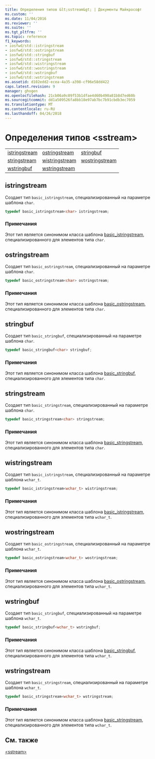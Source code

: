 ```yaml
---
title: Определения типов &lt;sstream&gt; | Документы Майкрософт
ms.custom: ''
ms.date: 11/04/2016
ms.reviewer: ''
ms.suite: ''
ms.tgt_pltfrm: ''
ms.topic: reference
f1_keywords:
- iosfwd/std::istringstream
- iosfwd/std::ostringstream
- iosfwd/std::stringbuf
- iosfwd/std::stringstream
- iosfwd/std::wistringstream
- iosfwd/std::wostringstream
- iosfwd/std::wstringbuf
- iosfwd/std::wstringstream
ms.assetid: d102edd2-ecea-4a35-a398-cf96e58dd422
caps.latest.revision: 9
manager: ghogen
ms.openlocfilehash: 21cb06a9c09f53b1dfae4d60b490a81b8d7ed60b
ms.sourcegitcommit: dd1a509526fa8bb18e97ab7bc7b91cbdb3ec7059
ms.translationtype: MT
ms.contentlocale: ru-RU
ms.lasthandoff: 04/26/2018
---
```

# <a name="ltsstreamgt-typedefs"></a>Определения типов &lt;sstream&gt;

||||
|-|-|-|
|[istringstream](#istringstream)|[ostringstream](#ostringstream)|[stringbuf](#stringbuf)|
|[stringstream](#stringstream)|[wistringstream](#wistringstream)|[wostringstream](#wostringstream)|
|[wstringbuf](#wstringbuf)|[wstringstream](#wstringstream)|

## <a name="istringstream"></a>  istringstream

Создает тип `basic_istringstream`, специализированный на параметре шаблона `char`.

```cpp
typedef basic_istringstream<char> istringstream;
```

### <a name="remarks"></a>Примечания

Этот тип является синонимом класса шаблона [basic_istringstream](../standard-library/basic-istringstream-class.md), специализированного для элементов типа `char`.

## <a name="ostringstream"></a>  ostringstream

Создает тип `basic_ostringstream`, специализированный на параметре шаблона `char`.

```cpp
typedef basic_ostringstream<char> ostringstream;
```

### <a name="remarks"></a>Примечания

Этот тип является синонимом класса шаблона [basic_ostringstream](../standard-library/basic-ostringstream-class.md), специализированного для элементов типа `char`.

## <a name="stringbuf"></a>  stringbuf

Создает тип `basic_stringbuf`, специализированный на параметре шаблона `char`.

```cpp
typedef basic_stringbuf<char> stringbuf;
```

### <a name="remarks"></a>Примечания

Этот тип является синонимом класса шаблона [basic_stringbuf](../standard-library/basic-stringbuf-class.md), специализированного для элементов типа `char`.

## <a name="stringstream"></a>  stringstream

Создает тип `basic_stringstream`, специализированный на параметре шаблона `char`.

```cpp
typedef basic_stringstream<char> stringstream;
```

### <a name="remarks"></a>Примечания

Этот тип является синонимом класса шаблона [basic_stringstream](../standard-library/basic-stringstream-class.md), специализированного для элементов типа `char`.

## <a name="wistringstream"></a>  wistringstream

Создает тип `basic_istringstream`, специализированный на параметре шаблона `wchar_t`.

```cpp
typedef basic_istringstream<wchar_t> wistringstream;
```

### <a name="remarks"></a>Примечания

Этот тип является синонимом класса шаблона [basic_istringstream](../standard-library/basic-istringstream-class.md), специализированного для элементов типа `wchar_t`.

## <a name="wostringstream"></a>  wostringstream

Создает тип `basic_ostringstream`, специализированный на параметре шаблона `wchar_t`.

```cpp
typedef basic_ostringstream<wchar_t> wostringstream;
```

### <a name="remarks"></a>Примечания

Этот тип является синонимом класса шаблона [basic_ostringstream](../standard-library/basic-ostringstream-class.md), специализированного для элементов типа `wchar_t`.

## <a name="wstringbuf"></a>  wstringbuf

Создает тип `basic_stringbuf`, специализированный на параметре шаблона `wchar_t`.

```cpp
typedef basic_stringbuf<wchar_t> wstringbuf;
```

### <a name="remarks"></a>Примечания

Этот тип является синонимом класса шаблона [basic_stringbuf](../standard-library/basic-stringbuf-class.md), специализированного для элементов типа `wchar_t`.

## <a name="wstringstream"></a>  wstringstream

Создает тип `basic_stringstream`, специализированный на параметре шаблона `wchar_t`.

```cpp
typedef basic_stringstream<wchar_t> wstringstream;
```

### <a name="remarks"></a>Примечания

Этот тип является синонимом класса шаблона [basic_stringstream](../standard-library/basic-stringstream-class.md), специализированного для элементов типа `wchar_t`.

## <a name="see-also"></a>См. также

[\<sstream>](../standard-library/sstream.md)<br/>
